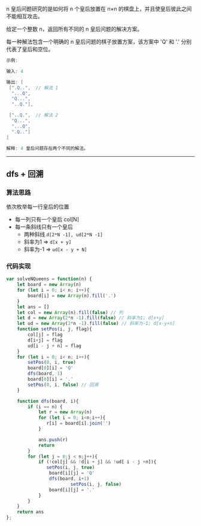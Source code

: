 
n 皇后问题研究的是如何将 n 个皇后放置在 n×n 的棋盘上，并且使皇后彼此之间不能相互攻击。

给定一个整数 n，返回所有不同的 n 皇后问题的解决方案。

每一种解法包含一个明确的 n 皇后问题的棋子放置方案，该方案中 'Q' 和 '.' 分别代表了皇后和空位。

```cpp
示例:

输入: 4

输出: [
 [".Q..",  // 解法 1
  "...Q",
  "Q...",
  "..Q."],

 ["..Q.",  // 解法 2
  "Q...",
  "...Q",
  ".Q.."]
]

解释: 4 皇后问题存在两个不同的解法。
```

---

## dfs + 回溯

### 算法思路

依次枚举每一行皇后的位置

- 每一列只有一个皇后 col[N]
- 每一条斜线只有一个皇后
  - 两种斜线 `d[2*N -1], ud[2*N -1]`
  - 斜率为1 => `d[x + y]`
  - 斜率为-1 => `ud[x - y + N]`

### 代码实现

```javascript
var solveNQueens = function(n) {
    let board = new Array(n)
    for (let i = 0; i< n; i++){
        board[i] = new Array(n).fill('.')
    }
    let ans = []
    let col = new Array(n).fill(false) // 列
    let d = new Array(2*n -1).fill(false) // 斜率为1; d[x+y]
    let ud = new Array(2*n -1).fill(false) // 斜率为-1; d[x-y+n]
    function setPos(i, j, flag){
        col[j] = flag
        d[i+j] = flag
        ud[i - j + n] = flag
    }
    for (let i = 0; i< n; i++){
        setPos(0, i, true)
        board[0][i] = 'Q'
        dfs(board, 1)
        board[0][i] = '.'
        setPos(0, i, false) // 回溯
    }

    function dfs(board, i){
        if (i == n) {
            let r = new Array(n)
            for (let i = 0; i<n;i++){
               r[i] = board[i].join('')
            }

            ans.push(r)
            return
        }
        for (let j = 0;j < n;j++){
            if (!col[j] && !d[i + j] && !ud[ i - j +n]){
               setPos(i, j, true)
                board[i][j] = 'Q'
                dfs(board, i+1)
                        setPos(i, j, false)
                board[i][j] = '.'
            }
        }
    }
    return ans
};
```
